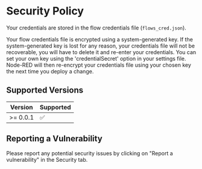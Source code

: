 # Security Policy

Your credentials are stored in the flow credentials file (`flows_cred.json`).

Your flow credentials file is encrypted using a system-generated key.
If the system-generated key is lost for any reason, your credentials file will not be recoverable, you will have to delete it and re-enter your credentials.
You can set your own key using the 'credentialSecret' option in your settings file. Node-RED will then re-encrypt your credentials file using your chosen key the next time you deploy a change.

## Supported Versions

| Version  | Supported          |
| -------- | ------------------ |
| >= 0.0.1 | :white_check_mark: |

## Reporting a Vulnerability

Please report any potential security issues by clicking on "Report a vulnerability" in the Security tab.